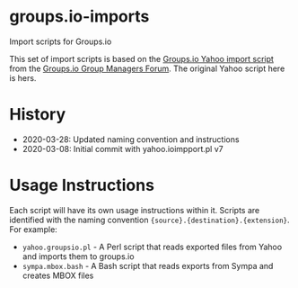 # groups.io-imports
 Import scripts for Groups.io

This set of import scripts is based on the [Groups.io Yahoo import script](http://lena.kiev.ua/ioimport.zip) from the [Groups.io Group Managers Forum](https://groups.io/g/GroupManagersForum/message/22251). The original Yahoo script here is hers.

# History

* 2020-03-28: Updated naming convention and instructions
* 2020-03-08: Initial commit with yahoo.ioimpport.pl v7

# Usage Instructions

Each script will have its own usage instructions within it. Scripts are identified with the naming convention `{source}.{destination}.{extension}`. For example:

* `yahoo.groupsio.pl` - A Perl script that reads exported files from Yahoo and imports them to groups.io
* `sympa.mbox.bash` - A Bash script that reads exports from Sympa and creates MBOX files